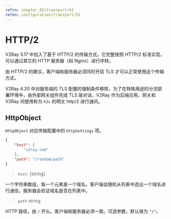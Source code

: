 ```yaml
---
refcn: chapter_02/transport/h2
refen: configuration/transport/h2
---
```


# HTTP/2

V2Ray 3.17 中加入了基于 HTTP/2 的传输方式。它完整按照 HTTP/2 标准实现，可以通过其它的 HTTP 服务器（如 Nginx）进行中转。

由 HTTP/2 的建议，客户端和服务器必须同时开启 TLS 才可以正常使用这个传输方式。

V2Ray 4.20 中对服务端的 TLS 配置的强制条件移除，为了在特殊用途的分流部署环境中，由外部网关组件完成 TLS 层对话，V2Ray 作为后端应用，网关和 V2Ray 间使用称为 `h2c` 的明文 http/2 进行通讯。

## HttpObject

`HttpObject` 对应传输配置中的 `httpSettings` 项。

```json
{
    "host": [
        "v2ray.com"
    ],
    "path": "/random/path"
}
```

> `host`: \[string\]

一个字符串数组，每一个元素是一个域名。客户端会随机从列表中选出一个域名进行通信，服务器会验证域名是否在列表中。

> `path` string

HTTP 路径，由 `/` 开头。客户端和服务器必须一致。可选参数，默认值为 `"/"`。
